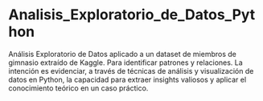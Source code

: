 # Analisis_Exploratorio_de_Datos_Python
Análisis Exploratorio de Datos aplicado a un dataset de miembros de gimnasio extraído de Kaggle. Para identificar patrones y relaciones. La intención es evidenciar, a través de técnicas de análisis y visualización de datos en Python, la capacidad para extraer insights valiosos y aplicar el conocimiento teórico en un caso práctico.
